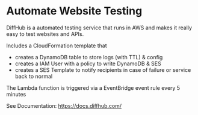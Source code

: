 # Automate Website Testing

DiffHub is a automated testing service that runs in AWS and makes it really easy to test websites and APIs.

Includes a CloudFormation template that

-   creates a DynamoDB table to store logs (with TTL) & config
-   creates a IAM User with a policy to write DynamoDB & SES
-   creates a SES Template to notify recipients in case of failure or service back to normal

The Lambda function is triggered via a EventBridge event rule every 5 minutes

See Documentation: https://docs.diffhub.com/
